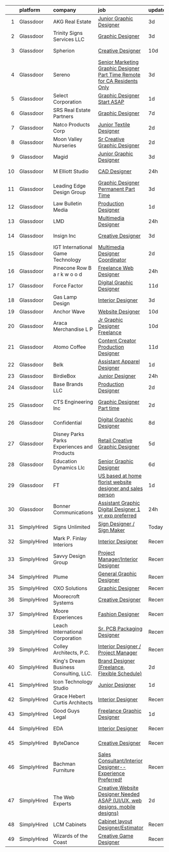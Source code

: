 

|    | platform    | company                                      | job                                                                                                                                                                                                                                                                                                                                                                                                                                                                                                                                                                                                                                                                                                                                                                                                                                                                                                                                                                       | update_time   | location            |
|---:|:------------|:---------------------------------------------|:--------------------------------------------------------------------------------------------------------------------------------------------------------------------------------------------------------------------------------------------------------------------------------------------------------------------------------------------------------------------------------------------------------------------------------------------------------------------------------------------------------------------------------------------------------------------------------------------------------------------------------------------------------------------------------------------------------------------------------------------------------------------------------------------------------------------------------------------------------------------------------------------------------------------------------------------------------------------------|:--------------|:--------------------|
|  1 | Glassdoor   | AKG Real Estate                              | [Junior Graphic Designer](https://www.glassdoor.com/partner/jobListing.htm?pos=124&ao=1110586&s=58&guid=00000181e1b722268894bcba56fdde6c&src=GD_JOB_AD&t=SR&vt=w&ea=1&cs=1_53e37a38&cb=1657349284737&jobListingId=1007985345638&cpc=334ABAF5D42DC775&jrtk=3-0-1g7gre8i8k61g801-1g7gre8iki9j6800-0bd8220d04aa45e5--6NYlbfkN0Cp_WSJKd_Pz82imZmURPbhd3kYBsiZi4lpMLOH6vOlLCN-9PvZBA8RYGLaHFNNIHT1RTGKDHn84jeI_7favQgkIz3Obtc5Udoc2MKBcSCDP_RBgh2VwZFyfkiYo-s07fovGp_QnKxkV49C9kdlswmNKP7ebDa3SVAk778WucytpAzTkmXbzE4zVAvXhgHW2jOwfbBs1nc2ec5IB5ejVsOXbybJGK6frqZvGR6QGLt3EiesHuNdZlYbf-GIqkspkJ9wghQghHyJxYnx9sH0wCdY9g8tFFejX2oNubwW0q5CUgQrVSolKcOa20LBXWR5R9Cc0FtqN3pht35n8TRviiLHY7f60fVCzTXV4ODnYDRWS7XMe_5dVnB8x6otq7yygMIXT4F0qFVWPNCTgrxzrWDzypbYdSxscxkUOJBi7O3sNKmdnl3oqnbGucVXgP3jKrJ8dxPt4waEzSsFdDBoTWFShKiElI3GfG7smgVttdqn9EAbeYgjV7XrjT0kItB1KYo%3D)                                                                                                          | 3d            | Beverly Hills, CA   |
|  2 | Glassdoor   | Trinity Signs   Services LLC                 | [Graphic Designer](https://www.glassdoor.com/partner/jobListing.htm?pos=129&ao=1110586&s=58&guid=00000181e1b722268894bcba56fdde6c&src=GD_JOB_AD&t=SR&vt=w&ea=1&cs=1_17773a2b&cb=1657349284738&jobListingId=1007985701060&cpc=444700D72F2ECBCE&jrtk=3-0-1g7gre8i8k61g801-1g7gre8iki9j6800-adbe4d0439e9fcc5--6NYlbfkN0DfhRLDY5E7BVY3xhBTAobuSaZ3WR2SqAJ-w4NHeQGDZ4N7kqSqiwTqdCBuimAUX8ApU1bFh5jzPIrf-4H3kmWI7UtpVCE6LcC-OPtTHYw9bLV_IGN-w9_bXd_EV6kOzEDbeSlaQqBVtWn6WVpSMSYmfqySxuCuuuaBuRRdE5mIp8O4ga4jKe5QkQVuUDLZntZMODeKFojcTbkRjkWrm9vpsmogrPQvK2FgJsW4eDAp7X8INz03s56ceHsI5WtNC1N6RuD1v9VURPjI9htKv2xwAf0KLXosdeBrOmsnwoxX7o-WjR6lE7Dx__W9dh4Lb-XHmUGDyJ9fzhHsFX7ZTHjm0ZFHJpO34JhdA2q1GY6MEpjLJPxVB8uI_R1dOk7MMExWTKD4qCjWJ2tnojMcyxoYVL8NPZN5zuDjwlzUgmuZ6tJueTSQSKt3kUEhoBJHphiqlKmG55LNvrqIgEAJkKASbnxaH6HCVTELwJeH1kl-DC0sgggg_6fsE85wI6u1-ns%3D)                                                                                                                 | 3d            | Dallas, TX          |
|  3 | Glassdoor   | Spherion                                     | [Creative Designer](https://www.glassdoor.com/partner/jobListing.htm?pos=117&ao=1110586&s=58&guid=00000181e1b722268894bcba56fdde6c&src=GD_JOB_AD&t=SR&vt=w&ea=1&cs=1_3ba8f1e1&cb=1657349284736&jobListingId=1007968398628&cpc=ACAF1607C5C1E404&jrtk=3-0-1g7gre8i8k61g801-1g7gre8iki9j6800-a004ee921c75ddfd--6NYlbfkN0BpNZHkGCYrNx41be8qaaTe0TzeBrdPS_PZvndxEDoRqCuH3CNcO_WgIxvH872q8BX-7iqETQq2o4DhM9gu2Z8ux8jUu5fKgiJQEN2ZBoisA4QWu2kSLHOEa8QUrQ9bbrqrJltAIE8KLgbM7W-fojAnViAWRJ_uk4RFZMsJ4iln13-cpJy_LFAPoxV-GOYumSqBoU3LyBfCMNSHh-N7lbGfkV1zrqZgJMZ_-GGdM3ZZfShZLiVWbMFTayvtnbq7SeGj8gGvGkkbSQFHyAfH4B8LbuF7Gc8lt6c-i62NUgNjbf7W4Bq8x1gvdkZ2z5FWI2USx8NTnOQzgRthQFJ5RNP75t8LZmrcVAKb0MTHCjEj4ivobp5mdcKYJvHooNf8PtcImAXeak8zmVfJUSnjZdVhB1LGcJbmo4jVUV-OuYB_lFOmqNJUylOqKM_WKQUaglFiu72RwBBNYmEiDLembYTH4rPNZpeVg-l8xhMWTF9DWmEMrx2Hf-9C9vecwoBSn6E%3D)                                                                                                                | 10d           | Lebanon, IN         |
|  4 | Glassdoor   | Sereno                                       | [Senior Marketing Graphic Designer  Part Time  Remote for CA Residents Only ](https://www.glassdoor.com/partner/jobListing.htm?pos=113&ao=1110586&s=58&guid=00000181e1b722268894bcba56fdde6c&src=GD_JOB_AD&t=SR&vt=w&ea=1&cs=1_112e8638&cb=1657349284735&jobListingId=1007985634958&cpc=47CFDC01B3F81FAC&jrtk=3-0-1g7gre8i8k61g801-1g7gre8iki9j6800-40c671fa3148f82b--6NYlbfkN0CvOeNjp4XLn3k0qM_T7iPcYCHAOtwX2zm7IpN2zDQyNQLlNaZWkEqBRrjuxyApmnEaO8G-Q4jUxbGg5sHk4_cP2TCDV2Rviujf8rXObzkq0my3QX_NGNAWq3dCe3kU2jOEuF_nKQ58vSxI7krOuBgK6sBtPnkm8cw_y_-ppFC54An_y4E3rFWZdo0z6CLC-B6WDjv2-uk1Z5WA3EZkKilpL9iv1I5J2qPrlrNf4lq_RxwBVfSK_dhD2HyT0UUWFBRuybEnmSDuZNX5xtDrWsD7q7vLRYC8KvR9otdvS-IiC_zIoRQ6TItwepSe_OHO8KYUBqTMG_Qwkk7-zEHLy3Xof9Bg7U0hfa3nKahPOPnBppwSHFgroev03iYcCf2lFyBxa5QGvyZIXBONkEZGAOAWJu9okfTCPE4YyDw2oAOe4RmbQ33L1W5e49YqWXm1CBwjVO4GnqLvR7GNESmNVKXm8utngtfPcOH24tZxDM0b-I9d6GgoMwzzwpiLwu6Eezo%3D)                                                      | 3d            | California          |
|  5 | Glassdoor   | Select Corporation                           | [Graphic Designer  Start ASAP ](https://www.glassdoor.com/partner/jobListing.htm?pos=114&ao=1110586&s=58&guid=00000181e1b722268894bcba56fdde6c&src=GD_JOB_AD&t=SR&vt=w&ea=1&cs=1_8906e46b&cb=1657349284735&jobListingId=1007990467025&cpc=AF770993EC679D41&jrtk=3-0-1g7gre8i8k61g801-1g7gre8iki9j6800-dd5f1fc9afbd81cf--6NYlbfkN0D2ydLN70O_A8qU1PjrT8yLgHLkkAZ6iOOkPutXLRMmHixw3NQLnYThmrc7t0fCn_O7m3ls3XjwruUPnI1NH-7ByBNOOQmLMzfVntctX9XNGJcKDCpzWYk7t7Tba1XQxZ5ZnU7DwbOUyQXbP1QnXoa_YIANpQnFngDEkg3suvej7wwAP7I6xSslJcRFe3gNlB_V-ANr8nOBmryS7DAqkd-UuxWhZFwtbGDOapKosYQiBozT7BrS8Y6NR7D1MOhrH0BMO3P0FWU2xjpSmu7WrQ-ScbUvTKaaV6KhUAhnH4xxF6KYabdKJBbIDSALdu0sq1MIYRYc-LXpJvMe9kOt8uMXOszZLUlnQcyShiAC27lrUw3nK2K5gpFmXIXxF3xwFqjZSAuMZVY8x-4IAJ0Jl1wcyZFRVzHhkA5CMJNsIQZ43tnAQWabR5CPJ2jVtLFnTP8frmeC47l91tE6Y_S5WaMV4A_ejgXMfAOL08SmgwPEc7YkAfumCgFBYSqtzyabv2KN29S-7e9_zw%3D%3D)                                                                                      | 1d            | Carrollton, TX      |
|  6 | Glassdoor   | SRS Real Estate Partners                     | [Graphic Designer](https://www.glassdoor.com/partner/jobListing.htm?pos=105&ao=1110586&s=58&guid=00000181e1b722268894bcba56fdde6c&src=GD_JOB_AD&t=SR&vt=w&cs=1_ce34dbe3&cb=1657349284733&jobListingId=1007977616614&cpc=D69957E0862862E0&jrtk=3-0-1g7gre8i8k61g801-1g7gre8iki9j6800-c1dc350f3ee8387a--6NYlbfkN0BHMV8lgCpHIndQeE1Vwli-yfbQgOgfRkypwmneGDEi-39pInpJQ1S6zbMaquZVZg_UViHIGMjBoMShSyfTKNiJ2bb-drr2Hfzl7FkYmvSakC9Pw8zoB5VogRqG3JUFu1NJ2-kggYnsmGMYTRjbGGMUkK8X7nxFWHBIJcRK0w-iMUSoukeUWtbVJ787ZdOv2nnssMdCp-Uyh5-ZymWZ1pTz0BgRg4ERkAe2uIZpDL4u9z9kVtm7k-V4jNKFhkYGp8bKlGjKaTLFiBZGmxr6Ac0Ws2t9LY9Lsrj0L9NKor5RwgKDkjIVcze20kFmr0rnOV_wXAO55bFVSfaxbprUYNLQ6P55v7Wdt55PZuHGrmK3bAPdFN7LP57msvOHRE70EIzMmZ1UPRtgDXsd8GYl18cEa1iEBEhARctgqvaUf0bJamvpzwYws1v8QDdhQCbfCVelUVtyBXrc2xAAyPVszXN7qpPS-IBCZPutWP7iXbZbffvv0RmfJUV62eD8GpNDGHBcDsMbRD-OJtsCCxbnUsSALgnrDJyN-iWHnm3eRevy9P9Yu17NupVCEIrnOjv86Dg%3D)                                                      | 7d            | Atlanta, GA         |
|  7 | Glassdoor   | Natco Products Corp                          | [Junior Textile Designer](https://www.glassdoor.com/partner/jobListing.htm?pos=104&ao=1110586&s=58&guid=00000181e1b722268894bcba56fdde6c&src=GD_JOB_AD&t=SR&vt=w&ea=1&cs=1_5c3b57a5&cb=1657349284733&jobListingId=1007987802425&cpc=AA718BBA0476CE1A&jrtk=3-0-1g7gre8i8k61g801-1g7gre8iki9j6800-3ea8600967559903--6NYlbfkN0DsBOlmEAMqZtav1V1WKZO3RUElpafjggtWvxyDQ3xFSi-VzB5KdbXiZO6Bf1w1N6Sg8a1o7BBt-lkxuAeaPdpC8-hhaqh5c_fDZprzhmWf5xgyyCrb1QTarKUGt8YYDBdzXy1pVsr0_LUnXJH_YAlvTXDXqTkLV8Ju75prIEHJkiBI05RHq1XeRruC6Uhy-cTfnfL2Sahng216-mUPTICFG8R4JZA4dqgB6Cn3ooDo4gP2GE-zx7HrZgTylJxUS1B1MfV2cvqzZAlqANcEF8JmGxeTvqx1VcBHf0P-EXSYLcIP9dkzwu2PTxWsjszxvRDrpir8vTXvhpg9ZEIAToD4Dx5XYcyFjWbylfDdCnhiFRb0Zuum7t3vr5QiskXO0aE9Ntvml6n7F_eDGK_Nz-m5GGJbSbIlN5aMjrquJjfxMAJpMqlBUoW4J5jh827QL4h1bGEPCVLPlUfawaGiWfhV8rK4WgFd-KUsUmMQIYlfsNarchKpB39Q2LQB98TmugIoOctRhMVShg%3D%3D)                                                                                            | 2d            | West Warwick, RI    |
|  8 | Glassdoor   | Moon Valley Nurseries                        | [Sr  Creative Graphic Designer](https://www.glassdoor.com/partner/jobListing.htm?pos=110&ao=1110586&s=58&guid=00000181e1b722268894bcba56fdde6c&src=GD_JOB_AD&t=SR&vt=w&ea=1&cs=1_ea233682&cb=1657349284734&jobListingId=1007987586374&cpc=9C2286EA3771AAF6&jrtk=3-0-1g7gre8i8k61g801-1g7gre8iki9j6800-2dc8b1d91e759f31--6NYlbfkN0CtYVjMIh5haAAiJ9gOyIueHAJ7ifDipeAmUsIwS91L00T9yPHEV-4ryS8uDvFbiFhYj1v6lxMLSY7PZOCO0MrMz3iTwxexNbaphAbaDXZO5fHYbEtv-UGMBItqODB3n2k7RaCx5Nql62VwAXgZsj7B0aB8z1MnQ4WQwzOwrYBW7dNPiIRuztUGl9bTwUvOQuLAe54faXngGRNKJfAqJ36lf4Nzj1xliv6Dd_8I_86Z7zFEbCjtz0ERba3wLiAnQ0c9mxGMH07iBM4-zOJVO4u1lWaYIuz7CR6nKP9cNP4hZf4WN336rWc92k7ut4Q8UgwEDgcH621DwgiBSSYvUiy-CSyV0FrEnBUt2sioFvOZmJ3FczxzRFCGYhBwAKRPt6Q3v1aMZv9wmhqZzYlWJCxA7DNy-HcByzZkFoDqB8AIZQLAnwqpPzItyQCgZnD7StAER_Ggak4lbTW4pyzNBZAfuONoPG44i88pQOBly8mbxu2NshiMkawMhVHJi4JnK_XBmBk6SUBlQQ%3D%3D)                                                                                      | 2d            | Scottsdale, AZ      |
|  9 | Glassdoor   | Magid                                        | [Junior Graphic Designer](https://www.glassdoor.com/partner/jobListing.htm?pos=118&ao=1110586&s=58&guid=00000181e1b722268894bcba56fdde6c&src=GD_JOB_AD&t=SR&vt=w&ea=1&cs=1_ecc84deb&cb=1657349284736&jobListingId=1007985513095&cpc=C4A69CCDBB3B9599&jrtk=3-0-1g7gre8i8k61g801-1g7gre8iki9j6800-97dedd6d5622ff2d--6NYlbfkN0Dfc8qxQaUOUj0XhQ-_QmlkkiqFOsq2bPQMpcm98o2tvp2WlvU4Hr5nkRIVnBeqTT3ka-1PtyEZLeClE_15Y6Etw4m4doX_xpuW92EreUaAf6jtfmQumLcd8zMQW4NOeXJQOIPccx-Oe28-8AmCH7HmyvwwXvCZ9Ik7r3H-dobJkbhNjxdqzh1-wrPx9etP2fn2HTd9AhPRSLVPPjc5-Lo8npwi97ar41dNflynBeAdKgs2bKF-h5kzuD4Y3eT0wlr8Xl5HNOtVMeFL0PXpkUpJcJPG55kxEq1qEii1uIHD5m9CTe4KV2vexL63ZvTYldEa2766T_ZevePYqig9lxJ55yJr5Y2-f7nPId_Wx4Hf_btzzY7xxnr5VhtzdY7Vo1KQGQaz6pHJO7HC2mKAd6Auxpr5hBm5ox7KV9oi2XcbEwYrpPSJUmqMVufvW6QRi3TZ2YFvRgYw8An-yglv4rjGBB6d15ahIjPfuBzlCLMpgbTb4QgJ1GC0DCz5J-EUCAo%3D)                                                                                                          | 3d            | Remote              |
| 10 | Glassdoor   | M Elliott Studio                             | [CAD Designer](https://www.glassdoor.com/partner/jobListing.htm?pos=101&ao=1110586&s=58&guid=00000181e1b722268894bcba56fdde6c&src=GD_JOB_AD&t=SR&vt=w&ea=1&cs=1_460359d3&cb=1657349284733&jobListingId=1007992546690&cpc=E8A829142AEC536E&jrtk=3-0-1g7gre8i8k61g801-1g7gre8iki9j6800-a77a986ad16ada3b--6NYlbfkN0ACTeRvGRFS6hadW-07x_K1RnsIE8OdH4tufuZ5eRAiXj0gAa_UNCxgrPwYxTRUo2qYhJOerHcijT2z6Mid7UdlQo5WU_INrLmEmOc5-O1FfiIH4eUBv57MufVhPaM9FRzRKTqqWTHMFaxNT9aYE_-j3X2SwW3KRVbetnb797ju4SVXCGwE7yJliadzEs-pk_zOz1AC9McIphTrk2-vRKAhLoJPrWKxxRXsG0D9-710MqhSbaHpkGdNiUf9rYzzM5Pp5A0N-GINTlCrGVuVvI1PVmzQKLlbAQposBd6XESlIWDzLslFg8z3Zr1ErSlMsarHFIA8CBl8OcQeq5aM2_nbWMMjCUU_WWGLZgaPOOTcWfxwhmNJPJD5inwXaG-5xbypmOYkppThZl-2g81Gr27Sswf7dd8Ff3c6WthlbLgWIseH03tTRBsqsoDzk1684jMesipGY4vp7OgaoeG5GYnYiFvbuJ-q2ewqmmOwYDIvJHGsFbnza40EZdN8c2kCYbkPMk7EeNyqMQ%3D%3D)                                                                                                       | 24h           | Wimberley, TX       |
| 11 | Glassdoor   | Leading Edge Design Group                    | [Graphic Designer  Permanent  Part Time ](https://www.glassdoor.com/partner/jobListing.htm?pos=116&ao=1110586&s=58&guid=00000181e1b722268894bcba56fdde6c&src=GD_JOB_AD&t=SR&vt=w&ea=1&cs=1_c8bc30e3&cb=1657349284736&jobListingId=1007984595458&cpc=334ABAF5D42DC775&jrtk=3-0-1g7gre8i8k61g801-1g7gre8iki9j6800-11043c7c8e963178--6NYlbfkN0CnvnrZV6i1JGX1yqycrBVKxG_QbmFGo1hJvaAPDrdCVRl6P8I1_n7waFchUK4Q3gDafImCB1rmxKeoc0jQAXtxOFqmO1pm6ZkXA6nwyjKxAQg4AUHtgjRU8bxpdDoufFrnw0xTAJpRqNUDmSkfXJsLa5U9xFmNMXDqdpKhkD60V-fC2A4PAwmmvbX857XiSjl_K7JmyDAzYo2IRVMbNtfpO2MaI1HLaBU5lIBftT2kv_XjM4dRyjrL5PHANpBN5j7tjrhM1VnAI9GHCQy2Rv2wd4pEkNkLvU6Lbvba1a5N1gTpfRpu0UTQHAas0znkNvMnIJSddoGAYeUK2kR-QwpYZwdPSTMnKlVS1XuPCaE_47T2vRU4XDeftMAL199D4ZxBYO2bVuGqeWmYmhXfiHHGUiCAfqMzarX5kX7HbAxX7tuYepk88CzSrhOF5yrRyumGRDglMt6DU_eVCeqpg3kkzTeKgdR1zH1elCYEHn4ql4Wa2Ybcaogfhz1vFLTQFzqH-_i82axYwA%3D%3D)                                                                            | 3d            | Remote              |
| 12 | Glassdoor   | Law Bulletin Media                           | [Production Designer](https://www.glassdoor.com/partner/jobListing.htm?pos=121&ao=1110586&s=58&guid=00000181e1b722268894bcba56fdde6c&src=GD_JOB_AD&t=SR&vt=w&ea=1&cs=1_ef50f2ed&cb=1657349284737&jobListingId=1007990202988&cpc=75B6770C194DCF89&jrtk=3-0-1g7gre8i8k61g801-1g7gre8iki9j6800-67562f59aef42950--6NYlbfkN0Bzkuy17zoNwKMVjyusHhR7JNYo3SmelKzW8jp1Pa4Tk8SeJt-khgAHZt3tcVHcl5DAG62NGI-4zAvEdl2xxBf3Xz-TMPs5Aw6496vOP7WXQUudzsIYMOhRHeljbg2Pp8TL6QXCCqCQt1cwN3UYN5FDtPXsLbxlWEp_y1FIvWDpPufu2JBZ_azSRUCHqStYvIYU5sgLL7b3g8Wu6-MaExEdYWwNCquUiAJLXJeb0BMlZ-uDzyq8BQthqOxhIktFpR4sDY4gp1CqOyaiAaq8d8lHzSqRzERdfQKxXALfpNLEcGjSThSokQ-9fpTppiKOGmc-GXgQ6-4ND0fMTS1-A3P8yIRJHGwwgQzuoH2aL7MMQAjDq6AgUWIjak992FflW0BsY-kkLVJzzDM_Dvf8CaXwk4V99XYk6Rf7Tu3MokxdDqQGh-QvJExt5rZboFyw3rZi3rrfbR5T6v90lVS1grOLvIZaQFVx1n_V5Ad8kjAyPLw2fa25VGr8yfQNCPTrDlM%3D)                                                                                                              | 1d            | Chicago, IL         |
| 13 | Glassdoor   | LMD                                          | [Multimedia Designer](https://www.glassdoor.com/partner/jobListing.htm?pos=111&ao=1110586&s=58&guid=00000181e1b722268894bcba56fdde6c&src=GD_JOB_AD&t=SR&vt=w&ea=1&cs=1_13f59bd0&cb=1657349284734&jobListingId=1007993167905&cpc=FA84DF7EA1EC2398&jrtk=3-0-1g7gre8i8k61g801-1g7gre8iki9j6800-69310bfa1e4baa51--6NYlbfkN0BavVojsiaiXsVsQXoEc2lGb1RN7nBMQBEI_cz28z0id0kFPpA7oeTG4OaNPf5dH4t3xefOmPaYFqPI14Uzimr7TKNKGVMxJKbj6hcppX-64Z39HA-2JRM5zDSzpIARQCpp9o1cJI1rkLJAxr2r1H9Md54ZKq3RsSeoGBNdzMOcfL75HySNcPVNCpLwmsQRUb8MI6k0PgNiW_Ss_vpSD7JwTMk6Ntyzb4FdyMDlioW72if0k0nBEh7BIKflmQc8kadxAmCAQgLmriEWv-ZCA8fvyuCl4N-AOzSo8IlUl-YekKeckveFSlpFTzUqzqGILBG4_tnBnClIc1pxDXPUmSZMkA6kFkmsB0W2wlwMvn-HSjs-RksKlAVixcfV7IKgLRnkq8iD7L5X78cY9OK87jqnS5ocGlS-IZRdEA_lNV-UNs1_mPXUrTzh9Ts1hc99DKe7vJKA913egrVolgMYa72hrQPfmf8kAMp42hnYVOjGOP1c2327A5ukP3xY6dZ4CU8%3D)                                                                                                              | 24h           | Remote              |
| 14 | Glassdoor   | Insign  Inc                                  | [Creative Designer](https://www.glassdoor.com/partner/jobListing.htm?pos=122&ao=1110586&s=58&guid=00000181e1b722268894bcba56fdde6c&src=GD_JOB_AD&t=SR&vt=w&ea=1&cs=1_85ba4951&cb=1657349284737&jobListingId=1007984732166&cpc=7AD1D84939BBEEF3&jrtk=3-0-1g7gre8i8k61g801-1g7gre8iki9j6800-49a27b0910de0002--6NYlbfkN0C7fcxraIdzsvBuRAAKcoz2JHalyF4dvZtw0iedxlhRNSq0CTcjZxntwIuJLpM_fHCbvxEZNEEDZ8JgsYf3tX-vEG4fAOmHKgm0mAsXoRD5_K5Fqo5TfN7mdYbUZqxDL4pOD-67PbtHhorxEZQ9OqDCoW2u3lI1I3bA64p3ZD2E12h13mzpJDnKq-c3u_f7CftMSjF3w_zmQW9L72edRz5MKd2gWGlBTxowppft7lcLPtLrXIim1tVLINGQY8GoQ9ESiy6hvR0HI3SbuxMd_MIMqnL6KHi8N6ab99h8xdySQpnQp3-vJcf0-ZCy65FcpSY5difIdKavwSFwNDFKNOkcuKNjwcuDrDPYpICZQpgrgUJqYVZ4cxX3axwD9L71S3EcJRAmIPDyEIF5jrpHHhTpOtPPKufNELKc8U9EIquFQWcf2-NaMU-hLmsDKtHZCrAF_zL8K-aBvCp7MhgpYuW_OYeF4cMAANJJTDJp89Zi-oUlMGjJtO0ZzsReg3fQrtg%3D)                                                                                                                | 3d            | Deptford Township   |
| 15 | Glassdoor   | IGT   International Game Technology          | [Multimedia Designer   Coordinator](https://www.glassdoor.com/partner/jobListing.htm?pos=120&ao=1110586&s=58&guid=00000181e1b722268894bcba56fdde6c&src=GD_JOB_AD&t=SR&vt=w&ea=1&cs=1_c5df64a5&cb=1657349284736&jobListingId=1007987883446&cpc=444700D72F2ECBCE&jrtk=3-0-1g7gre8i8k61g801-1g7gre8iki9j6800-ae501ee87e0062e0--6NYlbfkN0C3FGiAGKMufg06vyvXEyGw-21Rz5inohOPof25eO8swnMoS9cwt6Osn8qnceCQ82DWB823fPp1SwFpsUDtTzchkauLome8kvpemORYwuuL1f9ZJbyUmywKCpRZNyh-S6v_hc-Tur700eIg8klDjFzGp0BzB463M3upEGlGqHQStWhqi5jNsYdt9LvUyIr9T4RL3S9lCP74gASwuGerzG53T1Yn7Ayy5yStRpvTGQ8sSR0lZChAl-fdwUW7XAaV31CyzsrDxoIc9eyTbayMoxF7wcMSBlMnMJw2UpUa5r9VtNlWOk2RU5il20FAUGdaE7DduMD73bliWDw4nWsAPnZxW4IGQ7tH7Vn6DFufziKaHRMCD5FtvPOjWJltzRDt_6gK-QVG5J1mo88IflKzP1L4iDUrk98KdIJUK9T1BXE9P_R2N_XB4RlXETd-I553dwEmVYX8lbnJYfgco5wM98iP_nh-P7ONfKnpha0_fFl8Qq52FgW84eJO6WHiAY_QJJQ4R1HQFyWgyr0hjTjHsg1lnOxFnRjVriI%3D)                                                                | 2d            | Flowood, MS         |
| 16 | Glassdoor   | Pinecone Row   B a r k w o o d               | [Freelance Web Designer](https://www.glassdoor.com/partner/jobListing.htm?pos=107&ao=1110586&s=58&guid=00000181e1b722268894bcba56fdde6c&src=GD_JOB_AD&t=SR&vt=w&ea=1&cs=1_8acf35f7&cb=1657349284733&jobListingId=1007993972437&cpc=9FE5D8D7282D4400&jrtk=3-0-1g7gre8i8k61g801-1g7gre8iki9j6800-3ca40ab35a5b226a--6NYlbfkN0DzaDHVbxJ-LJZej0v9fk4K-FwNocoxjQ_zxp68kPBvcumie1VJXICyN61Js4x567OL4omFTN0TE9wO2e0mEUNGi2GaBr8JXG8JzhnS3p0nGmXt1TYuP2Iul7Bb-XP2EodYaEOuqVxxav5G_fcKePKpF8uY7r1zZWt98lTrEQABpVua4ormRpPruXnJG8OkNLmlfTVHx5fW_OROiQRPrib635XIOxsTK5SACPq-K281g2wrafiUa0T9wHLoR-mYOOcvW_MFzeXUZjyErs3OcStlCcHqFtOtrpeZI0RUO4PreW5fnIA76sLKEVYKxNg5AohWux9eqFKuW3458wuKIEObKFddHAKnzhqptlPLBXZMMurmvovbljwmNu-nwBGAL28EMumf4W1-N4JVuqU-wfLQJq4eYQfUojMFrQGEnG7eF0ZUS6b2JaOIbupi5b19388z8Nc9HZLn9TBmAeQDdBNA1mz7dGa_MB6SFLEp9BEzpkWCaQfQSzrgzoi5lmVQ4emVZAc1OxxlHQ%3D%3D)                                                                                             | 24h           | Remote              |
| 17 | Glassdoor   | Force Factor                                 | [Digital Graphic Designer](https://www.glassdoor.com/partner/jobListing.htm?pos=130&ao=1110586&s=58&guid=00000181e1b722268894bcba56fdde6c&src=GD_JOB_AD&t=SR&vt=w&cs=1_41cd082f&cb=1657349284738&jobListingId=1007966216784&cpc=7E69D0A57279CD4B&jrtk=3-0-1g7gre8i8k61g801-1g7gre8iki9j6800-251af197d29a7dfd--6NYlbfkN0CCbOqLFAkE17MDkfB5QkeK_R8bo7qf9dndHNr_grrY-Cu9kPGiILkymHpf-SGg7OBJ_ZpGWFBNTV59qg4-5bUoVTdmxUr9zAD4LJGDRvPuPX4e9rF7c31CsIb2gH8D2Cjfmtf3BOScFSb7FovWoIb7qgpdA7rLk1uRDAapVKjBYoat6e8Sy-M9qRuzhj06-G7cI26EtG340_re5IjBzTmGkkxp6kgHsw4ExMNH-tBmVugcoK-ps3TlD_u3XmmAs1qc2XdjCjGp4ZiNqjFQl6Txr-d4IhKz-srCbj-XOMxPKiyW2mZxRhDsqfEROcBXILtyiMy40znYFiWd1V4z-RkLH0MCBxZklqE63ollNe-IQ7pFP4P4X-_XS-v1hnqbC24qh5gUnQf5j7kqSAAULlDxYCfSYInvzP7ZXxhmUIpzdaEpN1Tb5Z3swIjeYgCZn54%3D)                                                                                                                                                                              | 11d           | West Chester, PA    |
| 18 | Glassdoor   | Gas Lamp Design                              | [Interior Designer](https://www.glassdoor.com/partner/jobListing.htm?pos=123&ao=1110586&s=58&guid=00000181e1b722268894bcba56fdde6c&src=GD_JOB_AD&t=SR&vt=w&ea=1&cs=1_3afd5a73&cb=1657349284737&jobListingId=1007984714936&cpc=C19BE7EA145E205E&jrtk=3-0-1g7gre8i8k61g801-1g7gre8iki9j6800-8391d37782470d77--6NYlbfkN0D_KRozbKJx95I3LRYgbj09bqBDFeyQG4s8tCOB31p2DOjFXnmhvhpGfhcbpMLKxfIe7D_kprCP7SWsEO5Nu4ZNx1eYK444OEN1IbH6shcIixab_pb1qBjzCfk3uShAGAi2shus-EKiOIOamtH8VLJ1APuWL9sgcrggL572LBDHoBDLuxiT8G4bB7eirLBXXuBR6FhnIaUbUtqLBHlenWuHe9qJB13FwR1lpYG7_R3077X--jmYIHm29STiog5KT-ZIP9Fu8CjPFinKneLSSmodmx4tmQZLGGr66T4zwikM3f306l8iunXZgMovTCi8h4a81AcB6_TgZpFbUn2vikfaWb7FP-7uQIzsr2txFw7ATqvAiD6lN-jXq33fT7M6936WFiloImGvVwWlazba-kuDvphz8bAKUXlFNHLqnjWbLBW6ouj_kaJLDOJAZAYMoyslMTOuz5f__x-8GYzC1mdru3AbL_ZXku886Mn3uFajoAphFY2k6B5F)                                                                                                                              | 3d            | Dallas, TX          |
| 19 | Glassdoor   | Anchor Wave                                  | [Website Designer](https://www.glassdoor.com/partner/jobListing.htm?pos=115&ao=1110586&s=58&guid=00000181e1b722268894bcba56fdde6c&src=GD_JOB_AD&t=SR&vt=w&ea=1&cs=1_748dcf8b&cb=1657349284735&jobListingId=1007968721489&cpc=AC285F3A3ECA6BB0&jrtk=3-0-1g7gre8i8k61g801-1g7gre8iki9j6800-9c5ba889389ef706--6NYlbfkN0AMmzKC2Nr5G1e8rIw7Vt9yg0nX9m3Sh1UDMvcQtIa0Wcul-QjZsApobSvX44OJa3lSh8cP1X-DywBCyit9hz5W3gvs6T9dH9NieQckxS2QV5DUat1tUZHMygOTjCiNJZ574azr0NKm2RuBKT7u6oiRtwxQPs36SnkT3IjmN8ppASNMmRZDHPbD7ck-rGtuUwjirzcSsIq2I7Xz61W25QnAM26udN2NfvNwYsDRJeB5mcFZhBeDMHonBaW_v511Unu6OrQvdkICsL6PcwEaVLH7FGQgODna9lZQqG71P9_szUQw0Q83GZ3OfpouUOmyDZEpDB-1T2qgnoRiZrrNmYE5JNHRfxdiuVFlEdQQbHVRNjsttjcS-qbBzTWxQizCCX0tSzlbQnbyEFDX_9fUrN3ehS44I9t2G3MpPdytYg89AASRYNLIU6gCeOX0_GkK4-oT4lQhZx3wWVe9ou4lBhxhWw1j0jfS-Zi_allOrs3zZzUftEDiGxWA)                                                                                                                               | 10d           | Remote              |
| 20 | Glassdoor   | Araca Merchandise L P                        | [Jr  Graphic Designer   Freelance](https://www.glassdoor.com/partner/jobListing.htm?pos=109&ao=1110586&s=58&guid=00000181e1b722268894bcba56fdde6c&src=GD_JOB_AD&t=SR&vt=w&ea=1&cs=1_994e33d3&cb=1657349284734&jobListingId=1007969224262&cpc=8795CF9063CD573D&jrtk=3-0-1g7gre8i8k61g801-1g7gre8iki9j6800-4f202b68e8795897--6NYlbfkN0C5jinrRu9OFhzXOfMFG0wpnKYKfiIowwwIeRu8MnNJgc43Lf5OFtMVXfVG-wWgMYDgDAzBkjvsXjKsXQ7SrSkLqya4QFyStzmb1_W01uclnUgAK8sxOWNnjIF6s-qGzhS7Kc8xXrWAM7esJsagZJAwRebVVFNtMgVKaja0ngpl7nMb2LUak-EuKTRrK7uXXnWll5yN4DLI-Gfuhi85Dio1JEqX5yvMB7GGVG1Y_6kMxwdlKv4WbITg0PInx9ZS4_Ch0LR5zAVt6Gr9_oR_gPKc8GgGIKLk33b_F3qIgtseKAd3_3c5lHPIHuO_UP2LoWKd8GM5t3s2v1NiBvGExd-DOoqhT-vt0Y4BMZtHDdchmYJF8LAUYpdmiuef1xembfobLw9MgHKkj6oAI47l6-vlmnP7TBehxOVV4jNiJ-6fZ-quoZu1PBHfGz991KIbz0n4U4hz5T1CM-FP7y4d9pSNZ4Jl45w2Oa--FvI7wF6pew-ySPMd-I94MKZqJAnhDsQ%3D)                                                                                                 | 10d           | Remote              |
| 21 | Glassdoor   | Atomo Coffee                                 | [Content Creator Production Designer](https://www.glassdoor.com/partner/jobListing.htm?pos=108&ao=1110586&s=58&guid=00000181e1b722268894bcba56fdde6c&src=GD_JOB_AD&t=SR&vt=w&ea=1&cs=1_72f86eb0&cb=1657349284734&jobListingId=1007967013346&cpc=632C08DE5A4EA969&jrtk=3-0-1g7gre8i8k61g801-1g7gre8iki9j6800-373517cfa8f42e29--6NYlbfkN0AOJQYGSe-_3UnRJUG2C-qd__XQ7oeS6SET1HrnDSq5mvDk1ampRCRogaOvS3gN5K-k7GRzD1rLt3CNiqEOAiqRgxW5XArZt7c5xC8AdiEDDHnhLjozJDMrafVyWyTr0WkqxitCbXXAwLg8eEmkay77qkuDkdG9PYg4SxDxM_dEg3ikqe_ra6qECaksvCz5rse587O-JItA29FRucbO8cZAXhnk0-z4q6L3AQpMbHUfeCshV4XKYzblpTVcb2sZ_TzxwNebZl7JR43U0USQbgDoJ-xUnl6tEOScd6mi11kZrpRJCxim_VMc_T1MMsSmbovQrj6Ti0bfwNS0k-N83eJMbNSA3NF_l7w8O7fmb4UMw8BjFI707F1kZsr83VWGlmGp0wercgII4ciL1gd9j5fcwNDry_2oOUc_bqn_f-slS0_441qrFkQ1B7Pmxy83O0H4MfBTdc2xfT7v89JWtlWg)                                                                                                                                            | 11d           | Seattle, WA         |
| 22 | Glassdoor   | Belk                                         | [Assistant Apparel Designer](https://www.glassdoor.com/partner/jobListing.htm?pos=112&ao=1110586&s=58&guid=00000181e1b722268894bcba56fdde6c&src=GD_JOB_AD&t=SR&vt=w&cs=1_d82abdff&cb=1657349284734&jobListingId=1007990871493&cpc=5FEB1BEB8E14EF52&jrtk=3-0-1g7gre8i8k61g801-1g7gre8iki9j6800-d0935a83583218a7--6NYlbfkN0Da6J51kXWVbKwKvqLrPU-n_Lo8-YIDkUozJ5xEI5XbK5RbcwwFnbOzbi-PuFpPYio8MWKqeXdpfncgZqlWV_wPKuYllmhj3Th_khvo3LWKDV4pm0N1LJo1xvah4ENccMJLq6AjCiB4QDyGkomOXDG9BEorwNLpZl_5KfWR5O2Jh6M-IAGy-PGQFdisR7hkqAj-x9IOifNz6dUWVVO0wDfbSNLjWaPOLCCZPdB1WRaiqOEpv_HIsVWARvU40PIDKOEOlRXWLLkHFomQqou5iUYTgoipWX0C4R1i4cLJ53i7OqTxy-ymVL1RLMozFnCTGSbEl-DjFDLcQLynflSlRPxF20OVVhPndfODRHDVC46yuk1tWagLUaVnW2QAWny6xo6giOf3HgyO2ckw8Rc3r1SudsG0CX57U_Vs0vrnZ3hTs3hXDYU30iiplAO22dte_oXAj-5yDbQL8BYmnbGCGLzhrBnsQu2wvscWnTppIeLpRvFBd67_lp91enk2OLmvi8neToGFImntyqWWW--ZSuhkxPvmg2W8KuwWkCyks9h6KQC2T3XgsrFVBFOtRZDiF5QGx1gHi25tBl_5MvsqFMWcSQJnerTpiYY%3D)            | 1d            | Charlotte, NC       |
| 23 | Glassdoor   | BirdieBox                                    | [Junior Designer](https://www.glassdoor.com/partner/jobListing.htm?pos=102&ao=1110586&s=58&guid=00000181e1b722268894bcba56fdde6c&src=GD_JOB_AD&t=SR&vt=w&ea=1&cs=1_c1a80699&cb=1657349284733&jobListingId=1007993146296&cpc=AF770993EC679D41&jrtk=3-0-1g7gre8i8k61g801-1g7gre8iki9j6800-f90bddc2c005dcf8--6NYlbfkN0C-0bblxfc8WgyBPlre0heWI_waL_2zoU6LEEJmjb8vMe4ld1XBEjNmzlQuPH1NDtsfu-5sq-2qGIhyjdXf2hFrQCMWeFji989xXdA169tWY6VgmcYpFLnj1EGQT19rXu4wbrIWflIl8L42d13WAAWgPDGOG7rH0bje3-p5dzfBNrq8pjKeWbnAtIF5dQI2S3oW5GvJiaVFil0w7MoXgfT2Em6F1LH8TRGiI6BRnVkjr7PD3RAPoJEY9W-Gz1aTt7v-9Bm1s5CU-WpxrcIQcmvKuua04nkhXDgR-zOqmuQZoWPy82qDgl1f_2r0ZSby59CRLBeJfYziepVoCd2YL6_7Ks7dpHjiEKKr97UtSW8rDDs7ZfsHNydSCR2jzhmgfsMkm3IWiddqRBLMfQxDS6uUUgL1tmg1c3Xv4xDLrZL20Zeuk62SSJfwuO3waVHWN7ewZVDq674BEgdRAUZOGJjeJwsBcEVNJ4gNks_PbMeqpsYA2l-zIbda4sF6xfAkPLg%3D)                                                                                                                  | 24h           | Remote              |
| 24 | Glassdoor   | Base Brands LLC                              | [Production Designer](https://www.glassdoor.com/partner/jobListing.htm?pos=125&ao=1110586&s=58&guid=00000181e1b722268894bcba56fdde6c&src=GD_JOB_AD&t=SR&vt=w&ea=1&cs=1_9b665a3f&cb=1657349284737&jobListingId=1007988368800&cpc=FD1C1DA32C38CFA7&jrtk=3-0-1g7gre8i8k61g801-1g7gre8iki9j6800-86d6cbc5bf8fa9ff--6NYlbfkN0CPEiJEzZq4I_K6S6Q9VC1QMfIsI0INZ1UYi7vjgDL48do-bvsq3-GMtfMwkj-DUCeK-yr-ZF6968ZzgXlotlJMdcT-BLMTmHTb94No7ZfJ_nXswIPZgWXwCJkZ_dU7L7jyUcTNtz7qDkS4dL3CNV2oQlcWBcKG0oAv0lfvLpIgHWLua8TgOyJVKBYvP_rWxxSYx2uVybDUS6gLV3rPuNBQVpnDFu1q7RCgCksF_-excK68_vjDwy7prShJNRlwRsJjWyVAPaflO8ByLfRIsVDf2r4iWOQ5gDGY7fFKACTWQIq_s2woBXsED-6ckkCIGqNMyaLSmDP3ECCv6TJhi8rIUhGwLgZNozCet973rAS0DId7kl55AXVox0zqg7PtjBWhvFiCYlyP-3TUzRSxOhXXsefHhKhLMQ_Jn7eU_5BTTyYbZXJRGBWEGAjWTEP5QaePGtoKZbCxjk41sl81Hy8H0DkVRayaNNv75sAdYGsu8s2QuIwrBDqjHJ7r1piWDPs%3D)                                                                                                              | 2d            | Atlanta, GA         |
| 25 | Glassdoor   | CTS Engineering  Inc                         | [Graphic Designer  Part time ](https://www.glassdoor.com/partner/jobListing.htm?pos=106&ao=1110586&s=58&guid=00000181e1b722268894bcba56fdde6c&src=GD_JOB_AD&t=SR&vt=w&ea=1&cs=1_ea7852d6&cb=1657349284733&jobListingId=1007987926812&cpc=84DBBAA61F05C438&jrtk=3-0-1g7gre8i8k61g801-1g7gre8iki9j6800-850707ce4469585b--6NYlbfkN0C5bPi43c893ms1Fsgj2qyLVbyDIkrXDUGMMx0PgLaQlQsNmnZBXPVCKWl67g0A7IDKTYQ58OCOSsyFC04MYEACdnLxTfrWwi97-MotrvuxJCjJBarYUrHyH4hdRqA-fmiE3PxRsuVbZ5sxJBrPwYdnGdOJVqYiRfzSk73ldbMngbD17kvp_xapQsN2k1UuIEcY5kom35AziXFOvBghwG8jWKORf-dc4bY9k-POPi0MPHQUSep3CjLrBYrXBWeJNzpK44rtLf2hhBkCbkbZFuW_wC2k2f6XaNFLK0aufxrl_4uVbgNhS9f6GxX_8GLlcTY_EKcXWShBrQhKb8_RLuVSTsdkDRO2mI4atCozel3YEWjZCLo8GKxwsB8N8Qucxsm0YBN5RWKc91Oeppy1qFGNEaRGxBh7tnuPrWUbI5ZhGqXy5Y9nytxISHs5dl3wAbMPsAyV-Ju_hOM4nlB7JYRc506K24HcM448MYcmkSUUQ1HZB6_APMix9184Vv8kNJqsvGoEKylm0A%3D%3D)                                                                                       | 2d            | Fort Lauderdale, FL |
| 26 | Glassdoor   | Confidential                                 | [Digital Graphic Designer](https://www.glassdoor.com/partner/jobListing.htm?pos=126&ao=1110586&s=58&guid=00000181e1b722268894bcba56fdde6c&src=GD_JOB_AD&t=SR&vt=w&ea=1&cs=1_4cef836f&cb=1657349284737&jobListingId=1007974093076&cpc=D2F1DE17EE1F43B9&jrtk=3-0-1g7gre8i8k61g801-1g7gre8iki9j6800-7eb5b9c1c375ef72--6NYlbfkN0ALlVE48MWrgt2d0mHJVX740zmIEL60xmbxF1imK6ySVLMdwBxdYI_MIp9jRT0hFicOCAET7PSgc_zlWXnMBTb52g7u1GgWsXFq024KZeiGS-haZbCsXXvJ_qalQD9-gxWvcX8g2Yk_qD97Y_WI83o9OZqHsFz0vTryxVXUUwrNWb1IC2IhrUlp9edh1-u2DFO4APB9iHPQgGBCZ1wJ0kUP7EYw7hXe5ZYv3XjQSMzinVdCPVUjk2Kqc9c4J1Eq4Cv4EidDqfLxhLowFmJqgaLGyzlFb5ZaULIPGj1exi2hfsC-wt9VROh6i1CxFQ89zM8Qe-Dbt2g9-bKrDSFFnFmpubDL-gt3Ik5IopQvIGliUM_704yPLyMrL_-OEFtg-4wiZdzkY0pzZLffeTB9sBONtjGSmZdBlMh1jrV_tcokRjT_u3J7Nev4sV8qD7iSDtH_L4TKDs1RueAKb4Usg67PD9uY6ojlJKu7tgfMq9xGg1sBX3H3xeUamtqq0_FwxoGohc_gynd9oA%3D%3D)                                                                                           | 8d            | Fairfax, VA         |
| 27 | Glassdoor   | Disney Parks Parks  Experiences and Products | [Retail Creative Graphic Designer](https://www.glassdoor.com/partner/jobListing.htm?pos=103&ao=1110586&s=58&guid=00000181e1b722268894bcba56fdde6c&src=GD_JOB_AD&t=SR&vt=w&cs=1_ebef47d7&cb=1657349284732&jobListingId=1007980705406&cpc=FD1C1DA32C38CFA7&jrtk=3-0-1g7gre8i8k61g801-1g7gre8iki9j6800-a108a754c6a8c617--6NYlbfkN0DAFTyt7pbDCC2JPO79CSdi1dIb81yjczP5qsKcZIxgiRd1qisRd4re16D_VG3-wzUYDr5Laf5XQhYBZR7cpQc7y2d-IvyRy6NuXNhPz51juLs27hEmyBtBqQ5oiqenUdz6bCNzc0kdQvNrAg6KZo77PfOOKFvOp6PRQ-ZM0K9PRH8pSUO-6nxe0R6vG7yRLfTWXOEcE2gqsVDzeKtgLYdkFHB-QKKsjC-yHtOt4RpPlY1SAIso4i-TTgOqXSb_ZbbhQfJs5IGVK1vVVUkRquVhlmraCyKqYSOZ731b9txZOxpe6euCeqZj_xL6eXIBafwysu-USOHSRQLcDiumy7ygBci2qRsjmC3bgGAA4pxrpFxsOr-jkCvVev6RR6cyYDkHb_oHscLgXVrTZfzhl8X0HfmTGory0oF0s9kT8mG5eJpLZcVj8g80u5x4XirEB7l5KUPkJHnLTg%3D%3D)                                                                                                                                                        | 5d            | San Francisco, CA   |
| 28 | Glassdoor   | Education Dynamics Llc                       | [Senior Graphic Designer](https://www.glassdoor.com/partner/jobListing.htm?pos=128&ao=1110586&s=58&guid=00000181e1b722268894bcba56fdde6c&src=GD_JOB_AD&t=SR&vt=w&cs=1_ab6c0c21&cb=1657349284737&jobListingId=1007978804793&cpc=334ABAF5D42DC775&jrtk=3-0-1g7gre8i8k61g801-1g7gre8iki9j6800-0e18b2060813079b--6NYlbfkN0Dtahjid_k1maPR8Uq8ZOfdwDAF0TanZFG__VSd_-sjnf9j5ttr_S3DctbCj1q8FQtjpXdYEUYwacX8I7KkRF4Ucnoi-jciD-JbNP-LbC-H-pFHpq85QZQXUecyyJ7HkbdzG20lXI-mYY6sF2rAMTldy0k6e5gDsLiUE6kJglixL_jQuKRw17K1L5D1DxJyGfD7W5G29T2f8yC7jcAwFb_6AOnPzazHsvDANsZbW08b-0ho6K6Bv8tv3VrGohvdoHB0thuEjDJFInmNcf8wGBCy2w-5OLfjGnRxVsIIzJCzq49DbLQD5CG_aNQHBegnGlqG93wtgzj6Gr3WhBrh35nuV2HWfzFDOWntU-eW6ms9-CKLXih1JI4xiWW3-WgN9okjlKCWeFeBNS4chPm_-0J2aO5ywBkDH6xGIl_a1_ZHEPda4T-hLFwGRID68UKkRB9VvkZ4qXomJvFOMewoyuZV6plnCdG7KM2ZYSfiIZUyUTkApnJOEcge7dIHAHpRn8c_0zEWXmonQGqjQUuwD5D-N5esjMuScJrzuHuUpY9fVX3iT2LLNNHVYd3p3CR4NqSe7TcO7PfLHYTA_5lykG-zCj0673UNP0ephAjEgPh0Rg%3D%3D) | 6d            | Remote              |
| 29 | Glassdoor   | FT                                           | [US based  at home  florist website designer and sales person](https://www.glassdoor.com/partner/jobListing.htm?pos=127&ao=1110586&s=58&guid=00000181e1b722268894bcba56fdde6c&src=GD_JOB_AD&t=SR&vt=w&ea=1&cs=1_320be614&cb=1657349284737&jobListingId=1007990207394&cpc=8795CF9063CD573D&jrtk=3-0-1g7gre8i8k61g801-1g7gre8iki9j6800-df323752f53446da--6NYlbfkN0CL-1-0qZWlNpJAHHYSURMpV0FQ4SRvHL8N4anMHHN2qKWshdb-N1UEYmVnGBzhLK9bGCgoPLOvgUC6kCWCoZAzi6CBSBzRpNBQ2kElBREqvSdeCE5oA8MOxvjMTKJJbuetLrYMmwm2zW-xDLgoulYX1LNdGaD-Uj2S4zCMNCsG3xoHTKLuwFVPbzrGkvdzCu7L1S6nBgn5NPH2CCvw0_gBpcnNolYeXG9VZj_7FtawOSs0hleFR6m04hpX0-w5A29nKUVPb_eHrCwby3GTh9Ks-tQc-BvGt5DFxwYCEqjCmN0Kau1KC7ttNb_rLjtK07rAuh8dAZSHZqmc_r3d45s7Cnz_chtG64GJbIvgfBRRpgJo0qzJ9gvwrH0tZP97JCZOHBvA2OC3NIWfB4oZm3Ahy7D3iuihw53rRhxvj_hbROUfs8400VOq1SF1UEBXK9gyH6rYyHPv2hjRHyIiFJo3GGvjg_5cqPVxRQQXiq3390v-ZEG5DHyR9nTknR8JmPuNKUJGHQeinu1fNIpfckckRl8_GWekcP89cy8q1A_22g%3D%3D)                       | 1d            | Remote              |
| 30 | Glassdoor   | Bonner Communications                        | [Assistant Graphic   Digital Designer   1 yr exp preferred](https://www.glassdoor.com/partner/jobListing.htm?pos=119&ao=1110586&s=58&guid=00000181e1b722268894bcba56fdde6c&src=GD_JOB_AD&t=SR&vt=w&ea=1&cs=1_7c7f70b7&cb=1657349284736&jobListingId=1007993538312&cpc=280AB1FAEDD8D536&jrtk=3-0-1g7gre8i8k61g801-1g7gre8iki9j6800-4fdcd99953070bde--6NYlbfkN0BUqPp7LZbx0wE8relC1kKUv6iitEPBjoyoI3EdVTHdliVA8acNeAzmfRAA2bHSb1Ksp98wPQpyHn1abvCebCjIugoUiq1aRT75vkSzcF7upLZ5YYfhHuv7VcT8surjj5MN-JwaDjV05U8xo6eayOs6cvd7_Tv8fzwqlyEePdTDk8j_PjWwdiRGdK-vx-IMM6HHCy8Rmmjn0x9Dw6Qd3B2J_0KJsqJfcMCAhmrVRTCe6q4J_XEl4KgIumlfhNzZq2okL3XrN0sxAYg9xos39u-kUrANxgekGyToCXMY7lvx3i_UUNsDGWybdiS4DMs_XuIVI026Ilg_aBeu--yXNdrNAOsWNadCI5ZCW5iEGl6nD7poSA-OShbR3cv-aTKaKkA2d8LN56RG9C6mXlh_hcqbZJXVDZMyZ8sZmeMUWL5YgFFlvib3-Plfn1n7L6z_61fgkS2cXqvqB1xDcgAcs3Vh8vVe4jCswaAbiQCiBdMvEayt4CqlFjUm61OGzF41_18%3D)                                                                        | 24h           | San Francisco, CA   |
| 31 | SimplyHired | Signs Unlimited                              | [Sign Designer / Sign Maker](https://www.simplyhired.com/job/hnU32LsR5OCl0KxBpNZFUZqSASbFg9SJwXEHKhwhrtK4FO-2ly4F-A?q=creative+designer)                                                                                                                                                                                                                                                                                                                                                                                                                                                                                                                                                                                                                                                                                                                                                                                                                                  | Today         | San Jose, CA        |
| 32 | SimplyHired | Mark P. Finlay Interiors                     | [Interior Designer](https://www.simplyhired.com/job/ACgOSNiid54dHRncHMCwghe-aS3BcO9vqWd8eYePE-qHsahtdA-t3g?q=creative+designer)                                                                                                                                                                                                                                                                                                                                                                                                                                                                                                                                                                                                                                                                                                                                                                                                                                           | Recently      | Southport, CT       |
| 33 | SimplyHired | Savvy Design Group                           | [Project Manager/Interior Designer](https://www.simplyhired.com/job/YsTVNp6nM336MjEWyi9A2oN5zVIl9wlJWq0tDVxZK_pWOgvFYeDoqg?q=creative+designer)                                                                                                                                                                                                                                                                                                                                                                                                                                                                                                                                                                                                                                                                                                                                                                                                                           | Recently      | St. Louis, MO       |
| 34 | SimplyHired | Plume                                        | [General Graphic Designer](https://www.simplyhired.com/job/1KTJf0iRAEisZm5TMzmtKmZ26R7dmQ-ZScos_KrNsrqlFBjpea8BHg?q=creative+designer)                                                                                                                                                                                                                                                                                                                                                                                                                                                                                                                                                                                                                                                                                                                                                                                                                                    | Recently      | Palo Alto, CA       |
| 35 | SimplyHired | OXO Solutions                                | [Graphic Designer](https://www.simplyhired.com/job/BXUyWLRJM5GqlXxmpwBw-g_A_qs7M6-f7IDZTvQqqHxFROKtKw3p1Q?q=creative+designer)                                                                                                                                                                                                                                                                                                                                                                                                                                                                                                                                                                                                                                                                                                                                                                                                                                            | Recently      | Adobe, AZ           |
| 36 | SimplyHired | Moorecroft Systems                           | [Creative Designer](https://www.simplyhired.com/job/ihNdXrABi4KLXIr6a8rpyYTwJQo9amTY85X2hRDUO-0uWV6Hfzk4yA?q=creative+designer)                                                                                                                                                                                                                                                                                                                                                                                                                                                                                                                                                                                                                                                                                                                                                                                                                                           | Recently      | Remote              |
| 37 | SimplyHired | Moore Experiences                            | [Fashion Designer](https://www.simplyhired.com/job/F0YdUO4YKzlECSuAU2ZVaiFIRXD6hjBf6rhzg1r2hFuffSFCtiCgoA?q=creative+designer)                                                                                                                                                                                                                                                                                                                                                                                                                                                                                                                                                                                                                                                                                                                                                                                                                                            | Recently      | Remote +1 location  |
| 38 | SimplyHired | Leach International Corporation              | [Sr. PCB Packaging Designer](https://www.simplyhired.com/job/CY_L3ifU6jHJIruCEt2By_gDJBLASOEM4rp4V4wOYWCvOYRfJANygg?q=creative+designer)                                                                                                                                                                                                                                                                                                                                                                                                                                                                                                                                                                                                                                                                                                                                                                                                                                  | Recently      | Buena Park, CA      |
| 39 | SimplyHired | Colley Architects, P.C.                      | [Interior Designer / Project Manager](https://www.simplyhired.com/job/1_AKd20zbAVYuVuimSFQQFRuE2ScgAGKuVb47R5pZ_dBMnvjp2ddmA?q=creative+designer)                                                                                                                                                                                                                                                                                                                                                                                                                                                                                                                                                                                                                                                                                                                                                                                                                         | Recently      | Blacksburg, VA      |
| 40 | SimplyHired | King's Dream Business Consulting, LLC.       | [Brand Designer (Freelance, Flexible Schedule)](https://www.simplyhired.com/job/cPGGferDOW7ysbLQEqpMgvLmt9a-kVdUouZ6fiPjIZdV7q2KbGnF1Q?q=creative+designer)                                                                                                                                                                                                                                                                                                                                                                                                                                                                                                                                                                                                                                                                                                                                                                                                               | 2d            | Remote              |
| 41 | SimplyHired | Icon Technology Studio                       | [Junior Designer](https://www.simplyhired.com/job/PPh0l9MyYJ6Inbo8KgckIaVxqAKEifF2m9Zh2iYaEmLkyLR0M9csGw?q=creative+designer)                                                                                                                                                                                                                                                                                                                                                                                                                                                                                                                                                                                                                                                                                                                                                                                                                                             | 1d            | Remote              |
| 42 | SimplyHired | Grace Hebert Curtis Architects               | [Interior Designer](https://www.simplyhired.com/job/P4uYYbTk44YufM37BPFLKpQnRPhgT-TJJnBVKOfPULdXvverRsfOJA?q=creative+designer)                                                                                                                                                                                                                                                                                                                                                                                                                                                                                                                                                                                                                                                                                                                                                                                                                                           | Recently      | New Orleans, LA     |
| 43 | SimplyHired | Good Guys Legal                              | [Freelance Graphic Designer](https://www.simplyhired.com/job/jM1OHYhB0Kfw4TqnTCopBSQInBBYgm1dZI-1q0Tbs6fAsULJpHfgCw?q=creative+designer)                                                                                                                                                                                                                                                                                                                                                                                                                                                                                                                                                                                                                                                                                                                                                                                                                                  | 1d            | Remote              |
| 44 | SimplyHired | EDA                                          | [Interior Designer](https://www.simplyhired.com/job/F4FROx25W2cqP39mQIbMR9Z61AynYuguIA7s41s5YnNp_Pw5HwWUjw?q=creative+designer)                                                                                                                                                                                                                                                                                                                                                                                                                                                                                                                                                                                                                                                                                                                                                                                                                                           | Recently      | Salt Lake City, UT  |
| 45 | SimplyHired | ByteDance                                    | [Creative Designer](https://www.simplyhired.com/job/0Wsu_j-iNzNT7TgQoCdaUX2VRfM8Y68oP7OcTq4exRfkeEAE8cedQQ?q=creative+designer)                                                                                                                                                                                                                                                                                                                                                                                                                                                                                                                                                                                                                                                                                                                                                                                                                                           | Recently      | Mountain View, CA   |
| 46 | SimplyHired | Bachman Furniture                            | [Sales Consultant/Interior Designer-- Experience Preferred!](https://www.simplyhired.com/job/6TuJt7dhkjzybzgT-N8n2n4rIMgK9cfgACJfhp90n_CRte5UgeCTFg?q=creative+designer)                                                                                                                                                                                                                                                                                                                                                                                                                                                                                                                                                                                                                                                                                                                                                                                                  | Recently      | Milwaukee, WI       |
| 47 | SimplyHired | The Web Experts                              | [Creative Website Designer Needed ASAP (UI/UX, web designs, mobile designs)](https://www.simplyhired.com/job/l-egCQiYg6FAtzLn9s0wN-WzeWW5snE-ksAblGGZvNSlnpUcsuhHqA?q=creative+designer)                                                                                                                                                                                                                                                                                                                                                                                                                                                                                                                                                                                                                                                                                                                                                                                  | 2d            | Remote              |
| 48 | SimplyHired | LCM Cabinets                                 | [Cabinet layout Designer/Estimator](https://www.simplyhired.com/job/DGSlfiUPWVOU_IlQXYWu3NE8c65_nAMngwGpdSuOIPTgYpGha4wvXw?q=creative+designer)                                                                                                                                                                                                                                                                                                                                                                                                                                                                                                                                                                                                                                                                                                                                                                                                                           | Recently      | Monroe, WA          |
| 49 | SimplyHired | Wizards of the Coast                         | [Creative Game Designer](https://www.simplyhired.com/job/3U5NPAcld9zZ3VOc-NItCD-NzNvgqaZqPjmcmGZRZsaeN5WygOP2eA?q=creative+designer)                                                                                                                                                                                                                                                                                                                                                                                                                                                                                                                                                                                                                                                                                                                                                                                                                                      | Recently      | Renton, WA          |